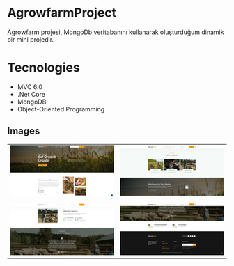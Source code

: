 # AgrowfarmProject
Agrowfarm projesi, MongoDb veritabanını kullanarak oluşturduğum dinamik bir mini projedir.
# Tecnologies
- MVC 6.0
- .Net Core
- MongoDB
- Object-Oriented Programming

## Images
|  |  |
|---------|---------|
| ![Resim 1](https://raw.githubusercontent.com/ismailtopcu/AgrowfarmWithMongoDb/master/AgrowFarmProject/wwwroot/Agrowfarm%20MongoDb/Agrowfarm1.png) | ![Resim 2](https://raw.githubusercontent.com/ismailtopcu/AgrowfarmWithMongoDb/master/AgrowFarmProject/wwwroot/Agrowfarm%20MongoDb/Agrowfarm2.png) |
|  |  |
| ![Resim 3](https://raw.githubusercontent.com/ismailtopcu/AgrowfarmWithMongoDb/master/AgrowFarmProject/wwwroot/Agrowfarm%20MongoDb/Agrowfarm3.png) | ![Resim 4](https://raw.githubusercontent.com/ismailtopcu/AgrowfarmWithMongoDb/master/AgrowFarmProject/wwwroot/Agrowfarm%20MongoDb/Agrowfarm4.png) |

